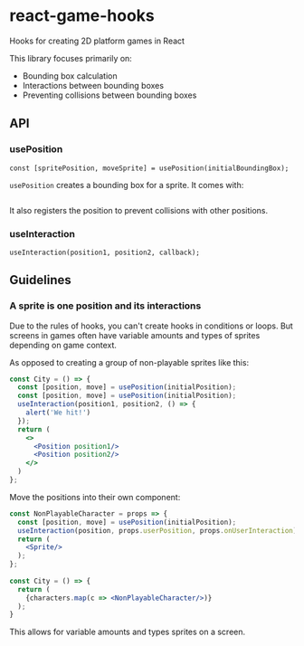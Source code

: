 # react-game-hooks
Hooks for creating 2D platform games in React

This library focuses primarily on:
* Bounding box calculation
* Interactions between bounding boxes
* Preventing collisions between bounding boxes

## API

### usePosition

```
const [spritePosition, moveSprite] = usePosition(initialBoundingBox);
```

`usePosition` creates a bounding box for a sprite. It comes with:

```

```

It also registers the position to prevent collisions with other positions.

### useInteraction

```
useInteraction(position1, position2, callback);
```

## Guidelines

### A sprite is one position and its interactions

Due to the rules of hooks, you can't create hooks in conditions or loops. But screens in games often have variable amounts and types of sprites depending on game context.

As opposed to creating a group of non-playable sprites like this:

```jsx
const City = () => {
  const [position, move] = usePosition(initialPosition);
  const [position, move] = usePosition(initialPosition);
  useInteraction(position1, position2, () => {
    alert('We hit!')
  });
  return (
    <>
      <Position position1/>
      <Position position2/>
    </>
  )
};
```

Move the positions into their own component:

```jsx
const NonPlayableCharacter = props => {
  const [position, move] = usePosition(initialPosition);
  useInteraction(position, props.userPosition, props.onUserInteraction);
  return (
    <Sprite/>
  );
};
    
const City = () => {
  return (
    {characters.map(c => <NonPlayableCharacter/>)}
  );
}

```

This allows for variable amounts and types sprites on a screen.
